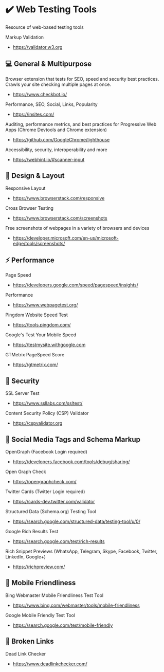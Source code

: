# ✔️ Web Testing Tools

Resource of web-based testing tools

Markup Validation
- https://validator.w3.org


## 💻 General & Multipurpose

Browser extension that tests for SEO, speed and security best practices. Crawls your site checking multiple pages at once.
- https://www.checkbot.io/

Performance, SEO, Social, Links, Popularity
- https://insites.com/

Auditing, performance metrics, and best practices for Progressive Web Apps (Chrome Devtools and Chrome extension)
- https://github.com/GoogleChrome/lighthouse

Accessibility, security, interoperability and more
- https://webhint.io/#scanner-input


## 📐 Design & Layout

Responsive Layout
- https://www.browserstack.com/responsive

Cross Browser Testing
- https://www.browserstack.com/screenshots

Free screenshots of webpages in a variety of browsers and devices
- https://developer.microsoft.com/en-us/microsoft-edge/tools/screenshots/


## ⚡ Performance

Page Speed
- https://developers.google.com/speed/pagespeed/insights/

Performance
- https://www.webpagetest.org/

Pingdom Website Speed Test
- https://tools.pingdom.com/

Google's Test Your Mobile Speed
- https://testmysite.withgoogle.com

GTMetrix PageSpeed Score
- https://gtmetrix.com/


## 🔐 Security

SSL Server Test
- https://www.ssllabs.com/ssltest/

Content Security Policy (CSP) Validator
- https://cspvalidator.org


## 🙂 Social Media Tags and Schema Markup

OpenGraph (Facebook Login required)
- https://developers.facebook.com/tools/debug/sharing/

Open Graph Check
- https://opengraphcheck.com/

Twitter Cards (Twitter Login required)
- https://cards-dev.twitter.com/validator

Structured Data (Schema.org) Testing Tool
- https://search.google.com/structured-data/testing-tool/u/0/

Google Rich Results Test
- https://search.google.com/test/rich-results

Rich Snippet Previews (WhatsApp, Telegram, Skype, Facebook, Twitter, LinkedIn, Google+)
- https://richpreview.com/


## 📱 Mobile Friendliness

Bing Webmaster Mobile Friendliness Test Tool
- https://www.bing.com/webmaster/tools/mobile-friendliness

Google Mobile Friendly Test Tool
- https://search.google.com/test/mobile-friendly


## 🔗 Broken Links

Dead Link Checker
- https://www.deadlinkchecker.com/
